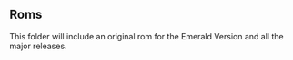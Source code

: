 ## Roms

This folder will include an original rom for the Emerald Version and all the major releases.